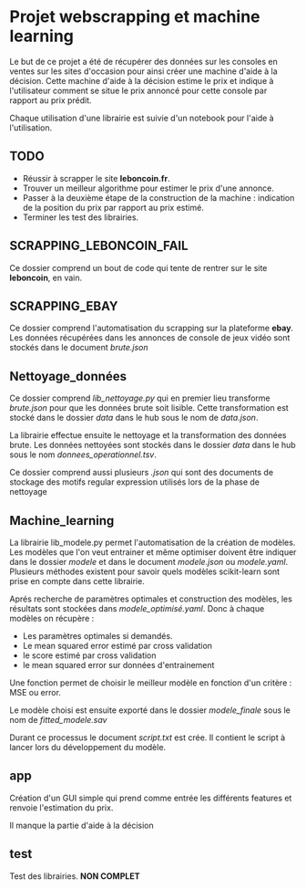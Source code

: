 # Projet webscrapping et machine learning

Le but de ce projet a été de récupérer des données sur les consoles en ventes sur les sites d'occasion pour ainsi créer une machine d'aide à la décision. 
Cette machine d'aide à la décision estime le prix et indique à l'utilisateur comment se situe le prix annoncé pour cette console par rapport au prix prédit.

Chaque utilisation d'une librairie est suivie d'un notebook pour l'aide à l'utilisation.

## TODO 

* Réussir à scrapper le site **leboncoin.fr**.
* Trouver un meilleur algorithme pour estimer le prix d'une annonce.
* Passer à la deuxième étape de la construction de la machine : indication de la position du prix par rapport au prix estimé. 
* Terminer les test des librairies.

## SCRAPPING_LEBONCOIN_FAIL

Ce dossier comprend un bout de code qui tente de rentrer sur le site **leboncoin**, en vain.

## SCRAPPING_EBAY

Ce dossier comprend l'automatisation du scrapping sur la plateforme **ebay**. Les données récupérées dans les annonces de console de jeux vidéo sont stockés dans le document *brute.json*

## Nettoyage_données

Ce dossier comprend *lib_nettoyage.py* qui en premier lieu transforme *brute.json* pour que les données brute soit lisible. Cette transformation est stocké dans le dossier *data* dans le hub sous le nom de *data.json*.

La librairie effectue ensuite le nettoyage et la transformation des données brute. Les données nettoyées sont stockés dans le dossier *data* dans le hub sous le nom *donnees_operationnel.tsv*.

Ce dossier comprend aussi plusieurs *.json* qui sont des documents de stockage des motifs regular expression utilisés lors de la phase de nettoyage

## Machine_learning

La librairie lib_modele.py permet l'automatisation de la création de modèles. Les modèles que l'on veut entrainer et même optimiser doivent être indiquer dans le dossier *modele* et dans le document *modele.json* ou *modele.yaml*. Plusieurs méthodes existent pour savoir quels modèles scikit-learn sont prise en compte dans cette librairie.

Aprés recherche de paramètres optimales et construction des modèles, les résultats sont stockées dans *modele_optimisé.yaml*. Donc à chaque modèles on récupère :

* Les paramètres optimales si demandés.
* Le mean squared error estimé par cross validation
* le score estimé par cross validation
* le mean squared error sur données d'entrainement

Une fonction permet de choisir le meilleur modèle en fonction d'un critère : MSE ou error.

Le modèle choisi est ensuite exporté dans le dossier *modele_finale* sous le nom de *fitted_modele.sav*

Durant ce processus le document *script.txt* est crée. Il contient le script à lancer lors du développement du modèle. 

## app 

Création d'un GUI simple qui prend comme entrée les différents features et renvoie l'estimation du prix. 

Il manque la partie d'aide à la décision

## test

Test des librairies. **NON COMPLET**